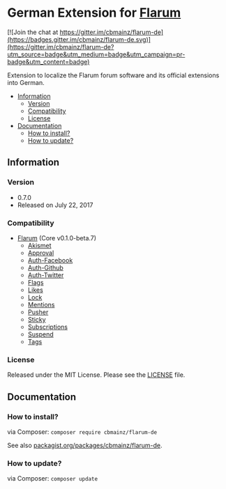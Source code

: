 # German Extension for [Flarum](http://flarum.org/)

[![Join the chat at https://gitter.im/cbmainz/flarum-de](https://badges.gitter.im/cbmainz/flarum-de.svg)](https://gitter.im/cbmainz/flarum-de?utm_source=badge&utm_medium=badge&utm_campaign=pr-badge&utm_content=badge)

Extension to localize the Flarum forum software and its official extensions into German.

- [Information](https://github.com/Kakifrucht/flarum-de#information)
    - [Version](https://github.com/Kakifrucht/flarum-de#version)
    - [Compatibility](https://github.com/Kakifrucht/flarum-de#compatibility)
    - [License](https://github.com/Kakifrucht/flarum-de#license)
- [Documentation](https://github.com/Kakifrucht/flarum-de#documentation)
    - [How to install?](https://github.com/Kakifrucht/flarum-de#how-to-install)
    - [How to update?](https://github.com/Kakifrucht/flarum-de#how-to-update)

## Information

### Version

- 0.7.0
- Released on July 22, 2017

### Compatibility

- [Flarum](https://github.com/flarum/core) (Core v0.1.0-beta.7)
    - [Akismet](https://github.com/flarum/flarum-ext-akismet)
    - [Approval](https://github.com/flarum/flarum-ext-approval)
    - [Auth-Facebook](https://github.com/flarum/flarum-ext-auth-facebook)
    - [Auth-Github](https://github.com/flarum/flarum-ext-auth-github)
    - [Auth-Twitter](https://github.com/flarum/flarum-ext-auth-twitter)
    - [Flags](https://github.com/flarum/flags)
    - [Likes](https://github.com/flarum/likes)
    - [Lock](https://github.com/flarum/lock)
    - [Mentions](https://github.com/flarum/mentions)
    - [Pusher](https://github.com/flarum/pusher)
    - [Sticky](https://github.com/flarum/sticky)
    - [Subscriptions](https://github.com/flarum/subscriptions)
    - [Suspend](https://github.com/flarum/suspend)
    - [Tags](https://github.com/flarum/tags)

### License

Released under the MIT License. Please see the [LICENSE](https://github.com/Kakifrucht/flarum-de/blob/master/LICENSE) file.

## Documentation

### How to install?

via Composer: `composer require cbmainz/flarum-de`

See also [packagist.org/packages/cbmainz/flarum-de](https://packagist.org/packages/cbmainz/flarum-de).

### How to update?

via Composer: `composer update`